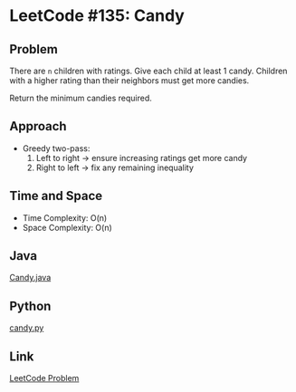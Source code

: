 # LeetCode #135: Candy

## Problem
There are `n` children with ratings. Give each child at least 1 candy. Children with a higher rating than their neighbors must get more candies.

Return the minimum candies required.

## Approach
- Greedy two-pass:
  1. Left to right → ensure increasing ratings get more candy
  2. Right to left → fix any remaining inequality

## Time and Space
- Time Complexity: O(n)
- Space Complexity: O(n)

## Java
[Candy.java](./Candy.java)

## Python
[candy.py](./candy.py)

## Link
[LeetCode Problem](https://leetcode.com/problems/candy/)
